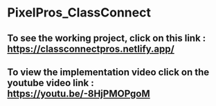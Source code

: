 # PixelPros_ClassConnect
## To see the working project, click on this link : https://classconnectpros.netlify.app/
## To view the implementation video click on the youtube video link : https://youtu.be/-8HjPMOPgoM


